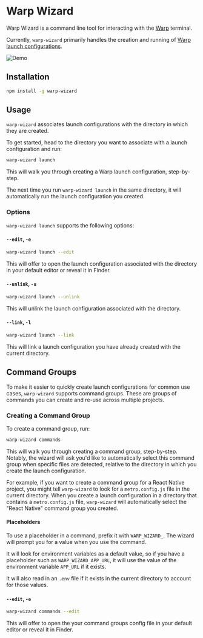 # Warp Wizard

Warp Wizard is a command line tool for interacting with the [Warp](https://warp.dev) terminal.

Currently, `warp-wizard` primarily handles the creation and running of [Warp launch configurations](https://docs.warp.dev/features/sessions/launch-configurations).

![Demo](docs/images/demo.gif)

## Installation

```bash
npm install -g warp-wizard
```

## Usage

`warp-wizard` associates launch configurations with the directory in which they are created.

To get started, head to the directory you want to associate with a launch configuration and run:

```bash
warp-wizard launch
```

This will walk you through creating a Warp launch configuration, step-by-step.

The next time you run `warp-wizard launch` in the same directory, it will automatically run the launch configuration you created.

### Options

`warp-wizard launch` supports the following options:

#### `--edit`, `-e`

```bash
warp-wizard launch --edit
```

This will offer to open the launch configuration associated with the directory in your default editor or reveal it in Finder.

#### `--unlink`, `-u`

```bash
warp-wizard launch --unlink
```

This will unlink the launch configuration associated with the directory.

#### `--link`, `-l`

```bash
warp-wizard launch --link
```

This will link a launch configuration you have already created with the current directory.

## Command Groups

To make it easier to quickly create launch configurations for common use cases, `warp-wizard` supports command groups. These are groups of commands you can create and re-use across multiple projects.

### Creating a Command Group

To create a command group, run:

```bash
warp-wizard commands
```

This will walk you through creating a command group, step-by-step. Notably, the wizard will ask you'd like to automatically select this command group when specific files are detected, relative to the directory in which you create the launch configuration.

For example, if you want to create a command group for a React Native project, you might tell `warp-wizard` to look for a `metro.config.js` file in the current directory. When you create a launch configuration in a directory that contains a `metro.config.js` file, `warp-wizard` will automatically select the "React Native" command group you created.

#### Placeholders

To use a placeholder in a command, prefix it with `WARP_WIZARD_`. The wizard will prompt you for a value when you use the command.

It will look for environment variables as a default value, so if you have a placeholder such as `WARP_WIZARD_APP_URL`, it will use the value of the environment variable `APP_URL` if it exists.

It will also read in an `.env` file if it exists in the current directory to account for those values.

#### `--edit`, `-e`

```bash
warp-wizard commands --edit
```

This will offer to open the your command groups config file in your default editor or reveal it in Finder.
